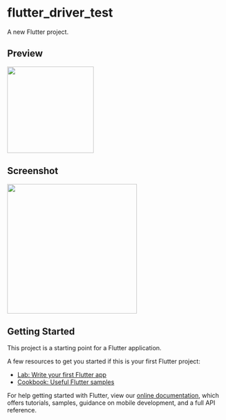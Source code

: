 # flutter_driver_test

A new Flutter project.

## Preview
<img src="https://6i1l42ctlg.execute-api.us-east-1.amazonaws.com/dev/showcase/?repo=Tomino2112/flutter_driver_test&target=test_driver/app_showcase.dart" width="200" />

## Screenshot
<img src="https://6i1l42ctlg.execute-api.us-east-1.amazonaws.com/dev/showcase/?repo=Tomino2112/flutter_driver_test" width="300" />

## Getting Started

This project is a starting point for a Flutter application.

A few resources to get you started if this is your first Flutter project:

- [Lab: Write your first Flutter app](https://flutter.io/docs/get-started/codelab)
- [Cookbook: Useful Flutter samples](https://flutter.io/docs/cookbook)

For help getting started with Flutter, view our 
[online documentation](https://flutter.io/docs), which offers tutorials, 
samples, guidance on mobile development, and a full API reference.
